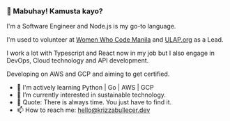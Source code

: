 ### 👋 Mabuhay! Kamusta kayo?


I'm a Software Engineer and Node.js is my go-to language. 

I'm used to volunteer at [Women Who Code Manila](https://www.womenwhocode.com/manila/about) and [ULAP.org](https://www.ulap.org/) as a Lead.

I work a lot with Typescript and React now in my job but I also engage in DevOps, Cloud technology and API development.

Developing on AWS and GCP and aiming to get certified. 

- 🏃 I'm actively learning Python | Go | AWS | GCP
- 🌱 I’m currently interested in sustainable technology.
- 💬 Quote: There is always time. You just have to find it.
- 📫 How to reach me: [hello@krizzabullecer.dev](mailto:hello@krizzabullecer.dev)
